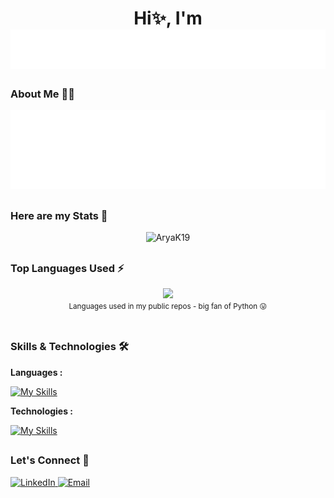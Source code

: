 
<h1 align="center">
<div>Hi✨, I'm</div>
  <img src="https://raw.githubusercontent.com/AryaK19/AryaK19/e74673f86a651bd340932cd69ac1eb7eb1c56548/NAME.svg" />
</h1>

### About Me 👨‍💻
<img src="https://raw.githubusercontent.com/AryaK19/AryaK19/e74673f86a651bd340932cd69ac1eb7eb1c56548/SELF.svg" alt="ARYA KADAM" />

##

### Here are my Stats 🔭
<p align="center"> <img src="https://github-readme-stats.vercel.app/api?username=AryaK19&show_icons=true&theme=tokyonight" alt="AryaK19" />

##

### Top Languages Used ⚡
<div align="center">
  <img width="" src="https://github-readme-stats.vercel.app/api/top-langs/?username=AryaK19" />
  <br />
  <small>Languages used in my public repos - big fan of Python 😛</small>
  <br />
  <br />
</div> 

##

### Skills & Technologies 🛠
**Languages :**

[![My Skills](https://skillicons.dev/icons?i=py,cpp,c,java,js,mysql,html,css)](https://skillicons.dev)

**Technologies :** 

[![My Skills](https://skillicons.dev/icons?i=mongodb,flask,figma,react,nodejs,ps,blender,fastapi,pytorch,tensorflow)](https://skillicons.dev)

##

### Let's Connect 🤝
<div align="left"> <a href="https://linkedin.com/in/aryak19" target="_blank"> <img src="https://img.shields.io/badge/LinkedIn-0077B5?style=for-the-badge&logo=linkedin&logoColor=white" alt="LinkedIn"/> </a> <a href="mailto:aryakadam348@gmail.com" target="_blank"> <img src="https://img.shields.io/badge/Email-D14836?style=for-the-badge&logo=gmail&logoColor=white" alt="Email"/> </a> </div>

##

